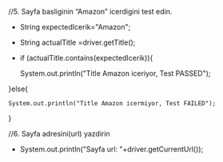 //5. Sayfa basliginin “Amazon” icerdigini test edin.
- String expectedIcerik="Amazon";

- String actualTitle =driver.getTitle();

- if (actualTitle.contains(expectedIcerik)){

    System.out.println("Title Amazon iceriyor, Test PASSED");

}else{

    System.out.println("Title Amazon icermiyor, Test FAILED");

}

//6. Sayfa adresini(url) yazdirin

- System.out.println("Sayfa url: "+driver.getCurrentUrl());
